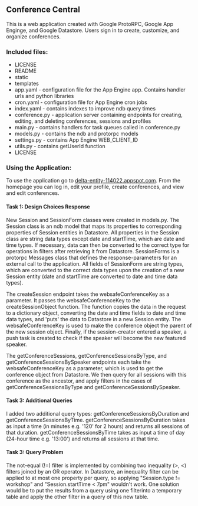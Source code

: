 ## Conference Central
This is a web application created with Google ProtoRPC, Google App Enginge, and Google Datastore.
Users sign in to create, customize, and organize conferences.

### Included files:
* LICENSE
* README
* static
* templates
* app.yaml -  configuration file for the App Engine app. Contains
	handler urls and python libraries
* cron.yaml - configuration file for App Engine cron jobs
* index.yaml - contains indexes to improve ndb query times
* conference.py - application server containing endpoints for
	creating, editing, and deleting conferences, sessions and profiles
* main.py - contains handlers for task queues called in conference.py
* models.py - contains the ndb and protorpc models
* settings.py - contains App Engine WEB_CLIENT_ID
* utils.py - contains getUserId function
* LICENSE

### Using the Application:
To use the application go to [delta-entity-114022.appspot.com](https://delta-entity-114022.appspot.com).
From the homepage you can log in, edit your profile, create conferences, and view and edit conferences.

#### Task 1: Design Choices Response
New Session and SessionForm classes were created in models.py. The Session class is an ndb model 
that maps its properties to corresponding properties of Session entities in Datastore. All properties
in the Session class are string data types except date and startTime, which are date and time types. 
If necessary, data can then be converted to the correct type for operations in filters after 
retrieving it from Datastore. SessionForms is a protorpc Messages class that defines the 
response-parameters for an external call to the application. All fields of SessionForm are string 
types, which are converted to the correct data types upon the creation of a new Session entity 
(date and startTime are converted to date and time data types).

The createSession endpoint takes the websafeConferenceKey as a parameter. It passes the 
websafeConferenceKey to the createSessionObject function. The function copies the data in the 
request to a dictionary object, converting the date and time fields to date and time data types, and 
'puts' the data to Datastore in a new Session entity. The websafeConferenceKey is used to make the 
conference object the parent of the new session object. Finally, if the session-creator entered a 
speaker, a push task is created to check if the speaker will become the new featured speaker.

The getConferenceSessions, getConferenceSessionsByType, and getConferenceSessionsBySpeaker endpoints
each take the websafeConferenceKey as a parameter, which is used to get the conference object from
Datastore.  We then query for all sessions with this conference as the ancestor, and apply filters
in the cases of getConferenceSessionsByType and getConferenceSessionsBySpeaker.

#### Task 3: Additional Queries
I added two additional query types: getConferenceSessionsByDuration and getConferenceSessionsByTime.
getConferenceSessionsByDuration takes as input a time (in minutes e.g. '120' for 2 hours) and returns
all sessions of that duration. getConferenceSessionsByTime takes as input a time of day (24-hour time
e.g. '13:00') and returns all sessions at that time.

#### Task 3: Query Problem
The not-equal (!=) filter is implemented by combining two inequality (>, <) filters joined by an OR 
operator. In Datastore, an inequality filter can be applied to at most one property per query,
so applying "Session.type != workshop" and "Session.startTime < 7pm" wouldn't work. One solution 
would be to put the results from a query using one filterinto a temporary table and apply the other
 filter in a query of this new table.